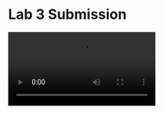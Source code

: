 # Lab 3 Submission

![Video](https://github.com/Jayden9912/F1tenth_lab/blob/main/lab3/attempt_2.mp4)
